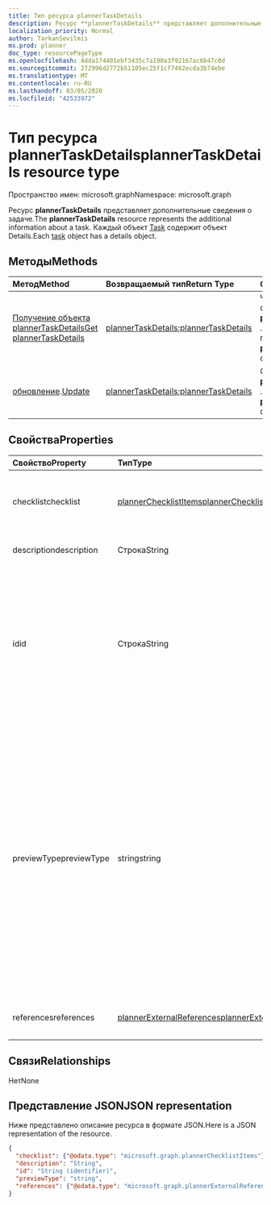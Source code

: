 ```yaml
---
title: Тип ресурса plannerTaskDetails
description: Ресурс **plannerTaskDetails** представляет дополнительные сведения о задаче. Каждый объект Task содержит объект Details.
localization_priority: Normal
author: TarkanSevilmis
ms.prod: planner
doc_type: resourcePageType
ms.openlocfilehash: 4dda174401ebf3435c7a190a3f92167ac6b47c0d
ms.sourcegitcommit: 272996d2772b51105ec25f1cf7482ecda3b74ebe
ms.translationtype: MT
ms.contentlocale: ru-RU
ms.lasthandoff: 03/05/2020
ms.locfileid: "42533972"
---
```

# <a name="plannertaskdetails-resource-type"></a><span data-ttu-id="564e5-104">Тип ресурса plannerTaskDetails</span><span class="sxs-lookup"><span data-stu-id="564e5-104">plannerTaskDetails resource type</span></span>

<span data-ttu-id="564e5-105">Пространство имен: microsoft.graph</span><span class="sxs-lookup"><span data-stu-id="564e5-105">Namespace: microsoft.graph</span></span>

<span data-ttu-id="564e5-106">Ресурс **plannerTaskDetails** представляет дополнительные сведения о задаче.</span><span class="sxs-lookup"><span data-stu-id="564e5-106">The **plannerTaskDetails** resource represents the additional information about a task.</span></span> <span data-ttu-id="564e5-107">Каждый объект [Task](plannertask.md) содержит объект Details.</span><span class="sxs-lookup"><span data-stu-id="564e5-107">Each [task](plannertask.md) object has a details object.</span></span>


## <a name="methods"></a><span data-ttu-id="564e5-108">Методы</span><span class="sxs-lookup"><span data-stu-id="564e5-108">Methods</span></span>

| <span data-ttu-id="564e5-109">Метод</span><span class="sxs-lookup"><span data-stu-id="564e5-109">Method</span></span>           | <span data-ttu-id="564e5-110">Возвращаемый тип</span><span class="sxs-lookup"><span data-stu-id="564e5-110">Return Type</span></span>    |<span data-ttu-id="564e5-111">Описание</span><span class="sxs-lookup"><span data-stu-id="564e5-111">Description</span></span>|
|:---------------|:--------|:----------|
|[<span data-ttu-id="564e5-112">Получение объекта plannerTaskDetails</span><span class="sxs-lookup"><span data-stu-id="564e5-112">Get plannerTaskDetails</span></span>](../api/plannertaskdetails-get.md) | <span data-ttu-id="564e5-113">[plannerTaskDetails](plannertaskdetails.md);</span><span class="sxs-lookup"><span data-stu-id="564e5-113">[plannerTaskDetails](plannertaskdetails.md)</span></span> |<span data-ttu-id="564e5-114">Чтение свойств и связей объекта **plannerTaskDetails** .</span><span class="sxs-lookup"><span data-stu-id="564e5-114">Read properties and relationships of **plannerTaskDetails** object.</span></span>|
|<span data-ttu-id="564e5-115">[обновление](../api/plannertaskdetails-update.md).</span><span class="sxs-lookup"><span data-stu-id="564e5-115">[Update](../api/plannertaskdetails-update.md)</span></span> | <span data-ttu-id="564e5-116">[plannerTaskDetails](plannertaskdetails.md);</span><span class="sxs-lookup"><span data-stu-id="564e5-116">[plannerTaskDetails](plannertaskdetails.md)</span></span>    |<span data-ttu-id="564e5-117">Обновление объекта **plannerTaskDetails** .</span><span class="sxs-lookup"><span data-stu-id="564e5-117">Update **plannerTaskDetails** object.</span></span> |

## <a name="properties"></a><span data-ttu-id="564e5-118">Свойства</span><span class="sxs-lookup"><span data-stu-id="564e5-118">Properties</span></span>
| <span data-ttu-id="564e5-119">Свойство</span><span class="sxs-lookup"><span data-stu-id="564e5-119">Property</span></span>     | <span data-ttu-id="564e5-120">Тип</span><span class="sxs-lookup"><span data-stu-id="564e5-120">Type</span></span>   |<span data-ttu-id="564e5-121">Описание</span><span class="sxs-lookup"><span data-stu-id="564e5-121">Description</span></span>|
|:---------------|:--------|:----------|
|<span data-ttu-id="564e5-122">checklist</span><span class="sxs-lookup"><span data-stu-id="564e5-122">checklist</span></span>|[<span data-ttu-id="564e5-123">plannerChecklistItems</span><span class="sxs-lookup"><span data-stu-id="564e5-123">plannerChecklistItems</span></span>](plannerchecklistitems.md)|<span data-ttu-id="564e5-124">Коллекция элементов контрольного списка задачи.</span><span class="sxs-lookup"><span data-stu-id="564e5-124">The collection of checklist items on the task.</span></span>|
|<span data-ttu-id="564e5-125">description</span><span class="sxs-lookup"><span data-stu-id="564e5-125">description</span></span>|<span data-ttu-id="564e5-126">Строка</span><span class="sxs-lookup"><span data-stu-id="564e5-126">String</span></span>|<span data-ttu-id="564e5-127">Описание задачи.</span><span class="sxs-lookup"><span data-stu-id="564e5-127">Description of the task</span></span>|
|<span data-ttu-id="564e5-128">id</span><span class="sxs-lookup"><span data-stu-id="564e5-128">id</span></span>|<span data-ttu-id="564e5-129">Строка</span><span class="sxs-lookup"><span data-stu-id="564e5-129">String</span></span>| <span data-ttu-id="564e5-130">Только для чтения.</span><span class="sxs-lookup"><span data-stu-id="564e5-130">Read-only.</span></span> <span data-ttu-id="564e5-131">Идентификатор сведений о задаче.</span><span class="sxs-lookup"><span data-stu-id="564e5-131">ID of the task details.</span></span> <span data-ttu-id="564e5-132">Содержит 28 знаков, учитывается регистр.</span><span class="sxs-lookup"><span data-stu-id="564e5-132">It is 28 characters long and case-sensitive.</span></span> <span data-ttu-id="564e5-133">[Проверка формата](planner-identifiers-disclaimer.md) проводится для службы.</span><span class="sxs-lookup"><span data-stu-id="564e5-133">[Format validation](planner-identifiers-disclaimer.md) is done on the service.</span></span>|
|<span data-ttu-id="564e5-134">previewType</span><span class="sxs-lookup"><span data-stu-id="564e5-134">previewType</span></span>|<span data-ttu-id="564e5-135">string</span><span class="sxs-lookup"><span data-stu-id="564e5-135">string</span></span>|<span data-ttu-id="564e5-136">Устанавливает тип предварительного просмотра задачи.</span><span class="sxs-lookup"><span data-stu-id="564e5-136">This sets the type of preview that shows up on the task.</span></span> <span data-ttu-id="564e5-137">Допустимые значения: `automatic`, `noPreview`, `checklist`, `description`, `reference`.</span><span class="sxs-lookup"><span data-stu-id="564e5-137">The possible values are: `automatic`, `noPreview`, `checklist`, `description`, `reference`.</span></span> <span data-ttu-id="564e5-138">`automatic` Если выбран отображаемый предварительный просмотр, то приложение просматривает задачу.</span><span class="sxs-lookup"><span data-stu-id="564e5-138">When set to `automatic` the displayed preview is chosen by the app viewing the task.</span></span>|
|<span data-ttu-id="564e5-139">references</span><span class="sxs-lookup"><span data-stu-id="564e5-139">references</span></span>|[<span data-ttu-id="564e5-140">plannerExternalReferences</span><span class="sxs-lookup"><span data-stu-id="564e5-140">plannerExternalReferences</span></span>](plannerexternalreferences.md)|<span data-ttu-id="564e5-141">Коллекция ссылок на задачу.</span><span class="sxs-lookup"><span data-stu-id="564e5-141">The collection of references on the task.</span></span>|

## <a name="relationships"></a><span data-ttu-id="564e5-142">Связи</span><span class="sxs-lookup"><span data-stu-id="564e5-142">Relationships</span></span>
<span data-ttu-id="564e5-143">Нет</span><span class="sxs-lookup"><span data-stu-id="564e5-143">None</span></span>


## <a name="json-representation"></a><span data-ttu-id="564e5-144">Представление JSON</span><span class="sxs-lookup"><span data-stu-id="564e5-144">JSON representation</span></span>
<span data-ttu-id="564e5-145">Ниже представлено описание ресурса в формате JSON.</span><span class="sxs-lookup"><span data-stu-id="564e5-145">Here is a JSON representation of the resource.</span></span>

<!--{
  "blockType": "resource",
  "optionalProperties": [],
  "baseType": "microsoft.graph.entity",
  "@odata.type": "microsoft.graph.plannerTaskDetails"
}-->

```json
{
  "checklist": {"@odata.type": "microsoft.graph.plannerChecklistItems"},
  "description": "String",
  "id": "String (identifier)",
  "previewType": "string",
  "references": {"@odata.type": "microsoft.graph.plannerExternalReferences"}
}

```

<!-- uuid: 8fcb5dbc-d5aa-4681-8e31-b001d5168d79
2015-10-25 14:57:30 UTC -->
<!-- {
  "type": "#page.annotation",
  "description": "plannerTaskDetails resource",
  "keywords": "",
  "section": "documentation",
  "tocPath": ""
}-->
